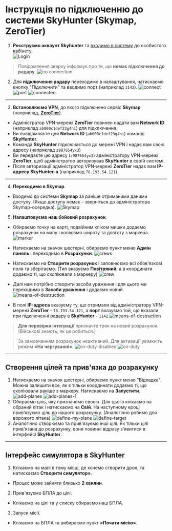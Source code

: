 # Інструкція по підключенню до системи SkyHunter (Skymap, ZeroTier)

1. **Реєструємо аккаунт Skyhunter** та [входимо в систему](https://app.skyhuntertech.com/login) до особистого кабінету.  
![Login](/assets/dashboard-login.png "Title")
  >Повідомлення зверху інформує про те, що **немає підключення до радару**.
![no connection](/assets/notification.png "notification")

2. Для  **підключення радару** переходимо в налаштування, натискаємо кнопку "Підключити" та вводимо порт (наприклад `1142`).
![connect](/assets/connect.png "connect")
![port](/assets/port.png "port")
![connected](/assets/connected.png "connected")

-----

3. **Встановлюємо VPN**, до якого підключено сервіс **Skymap** (наприклад, [**ZeroTier**](https://www.zerotier.com/)). 
- Адміністратор VPN-мережі **ZeroTier** повинен надати вам **Network ID** (наприклад `ab000c1def23g4hi`) для підключення. 
- Ви повідомляєте цей **Network ID** (`ab000c1def23g4hi`) команді **SkyHunter**. 
- Команда **SkyHunter** підключається до мережі VPN і надає вам свою адресу (наприклад `z987654yx3`)
- Ви передаєте  цю адресу (`z987654yx3`) адміністратору VPN-мережі **ZeroTier**, щоб адміністратор авторизував **SkyHunter** в своїй системі. 
- Після авторизації адміністратор VPN-мережі **ZeroTier** надає вам **IP-адресу SkyHunter-а** (наприклад `78.193.54.121`).

-----

4. **Переходимо в Skymap**.
- Входимо до системи **Skymap** за раніше отриманими даними доступу. (Якщо доступу немає - зверніться до адміністратора Skymap-осередка).
![Skymap](/assets/skymap.png "Skymap")

5. **Налаштовуємо наш бойовий розрахунок**.
- Обираємо точку на картi, подвійним кліком мишки додаємо розрахунок на мапу і копіюємо широту та довготу з маркера.
![marker](/assets/marker.png "marker")

- Натискаємо на значок шестерні, обираємо пункт меню **Адмін панель** і переходимо в **Розрахунки**.
![crews](/assets/crews.png "crews")
  
- Натискаємо на **Створити розрахунок** і заповнюємо всі обовʼязкові поля та зберігаємо. (Тип вказуємо **Повітряний**, а в координати додаємо ті, що скопіювали з маркеру)
![crew](/assets/crew.png "crew")

- Далі нам потрібно створити засоби ураження і для цього ми переходимо в **Засоби ураження** і додаємо новий.
![means-of-destruction](/assets/means-of-destruction-01.png "means-of-destruction")

- В полі **IP-адреса** вказуєму ту, що отримали від адміністратору VPN-мережі **ZeroTier** - `78.193.54.121`, а **порт** вказуємо той, що вказали при підключенні радару в **SkyHunter** - `1142`
![means-of-destruction](/assets/means-of-destruction-02.png "means-of-destruction")

> **Для перевірки інтеграції** призначте трек на новий розрахунок. (Військові знають, як це робиться.)

> За замовчанням розрахунок неактивний. Для активації увімкніть режим **«На чергуванні»**.
![on-duty-disabled](/assets/on-duty-disabled.png "on-duty-disabled")
![on-duty](/assets/on-duty.png "on-duty")
---

## Створення цілей та прив'язка до розрахунку

1. Натискаємо на значок шестерні, обираємо пункт меню "Відладка". Можна залишити все, як є тільки координати додаємо ті, що скопіювали раніше з маркеру. Натискаємо на **Запустити**.
![add-planes](/assets/add-planes.png "add-planes")
![add-planes-1](/assets/add-planes-1.png "add-planes-1")
2. Обираємо ціль, яку призначемо своєю. Для цього клікаємо на обраний літак і натискаємо на **Свій**. На наступному кроці привʼязуємо ціль до нашого розрахунку. (Аналогічно робимо для ворожого літака)
![define-my-plane](/assets/define-my-plane.png "define-my-plane")
![define-target](/assets/define-target.png "define-target")
3. Аналогічно створюємо та прив'язуємо інші цілі. Як тільки цілі прив'язана до розрахунку, вони повинні відразу з'явитися в інтерфейсі **SkyHunter**.
 
-----

## Інтерфейс симулятора в SkyHunter

1. Клікаємо на мапі в тому місці, де хочемо створити дрон, та натискаємо **Створити симулятор»**. 
- Процес може зайняти близько **2 хвилин**.

2. Прив'язуємо БПЛА до цілі.
- Клікаємо на цілі та у списку обираємо наш БПЛА.

3. Запуск місії.
- Клікаємо на БПЛА та вибираємо пункт **«Почати місію»**.
